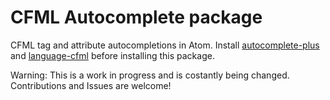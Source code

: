 # CFML Autocomplete package
CFML tag and attribute autocompletions in Atom. Install
[autocomplete-plus](https://github.com/atom-community/autocomplete-plus) and [language-cfml](https://github.com/atuttle/atom-language-cfml) before installing this package.

Warning: This is a work in progress and is costantly being changed. Contributions and Issues are welcome!